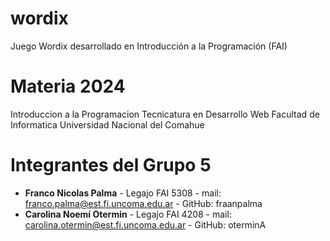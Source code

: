 # wordix
Juego Wordix desarrollado en Introducción a la Programación (FAI)

# Materia 2024

Introduccion a la Programacion 
Tecnicatura en Desarrollo Web
Facultad de Informatica
Universidad Nacional del Comahue

# Integrantes del Grupo 5

- **Franco Nicolas Palma** - Legajo FAI 5308 - mail: franco.palma@est.fi.uncoma.edu.ar - GitHub: fraanpalma
- **Carolina Noemí Otermin** - Legajo FAI 4208 - mail: carolina.otermin@est.fi.uncoma.edu.ar - GitHub: oterminA 